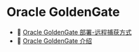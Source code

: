 # Oracle GoldenGate

* 📄 [Oracle GoldenGate 部署-远程捕获方式](Oracle%20GoldenGate/Oracle%20GoldenGate%20部署-远程捕获方式.md)
* 📄 [Oracle GoldenGate 介绍](Oracle%20GoldenGate/Oracle%20GoldenGate%20介绍.md)

‍
